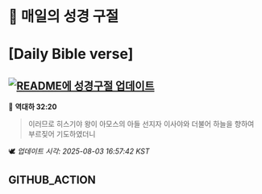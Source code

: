 # 🙏 매일의 성경 구절
# [Daily Bible verse]
## [![README에 성경구절 업데이트](https://github.com/DONGSUKA/first_test/actions/workflows/update-readme-bible.yml/badge.svg)](https://github.com/DONGSUKA/first_test/actions/workflows/update-readme-bible.yml)
<!-- START_BIBLE_VERSE -->
📖 **역대하 32:20**
> 이러므로 히스기야 왕이 아모스의 아들 선지자 이사야와 더불어 하늘을 향하여 부르짖어 기도하였더니

🕊️ _업데이트 시각: 2025-08-03 16:57:42 KST_
  <!-- END_BIBLE_VERSE -->
## GITHUB_ACTION
